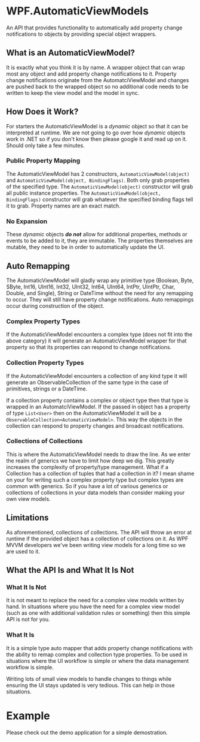 # WPF.AutomaticViewModels
An API that provides functionality to automatically add property change notifications to objects by providing special object wrappers.

## What is an AutomaticViewModel?
It is exactly what you think it is by name. A wrapper object that can wrap most any object and add property change notifications to it. Property change notifications originate from the AutomatciViewModel and changes are pushed back to the wrapped object so no additional code needs to be written to keep the view model and the model in sync. 

## How Does it Work?
For starters the AutomaticViewModel is a *dynamic* object so that it can be interpreted at runtime. We are not going to go over how *dynamic* objects work in .NET so if you don't know then please google it and read up on it. Should only take a few minutes. 

### Public Property Mapping
The AutomaticViewModel has 2 constructors, `AutomaticViewModel(object)` and `AutomaticViewModel(object, BindingFlags)`. Both only grab properties of the specified type. The `AutomaticViewModel(object)` constructor will grab all public instance properties. The `AutomaticViewModel(object, BindingFlags)` constructor will grab whatever the specified binding flags tell it to grab. Property names are an exact match.

### No Expansion
These *dynamic* objects ***do not*** allow for additional properties, methods or events to be added to it, they are immutable. The properties themselves are mutable, they need to be in order to automatically update the UI.

## Auto Remapping
The AutomaticViewModel will gladly wrap any primitive type (Boolean, Byte, SByte, Int16, UInt16, Int32, UInt32, Int64, UInt64, IntPtr, UIntPtr, Char, Double, and Single), String or DateTime without the need for any remapping to occur. They will still have property change notifications. Auto remappings occur during construction of the object.

### Complex Property Types
If the AutomaticViewModel encounters a complex type (does not fit into the above category) it will generate an AutomaticViewModel wrapper for that property so that its properties can respond to change notifications. 

### Collection Property Types
If the AutomaticViewModel encounters a collection of any kind type it will generate an ObservableCollection of the same type in the case of primitives, strings or a DateTime. 

If a collection property contains a complex or object type then that type is wrapped in an AutomatciViewModel. If the passed in object has a property of type `List<User>` then on the AutomaticViewModel it will be a `ObservableCollection<AutomaticViewModel>`. This way the objects in the collection can respond to property changes and broadcast notifications. 

### Collections of Collections
This is where the AutomaticViewModel needs to draw the line. As we enter the realm of generics we have to limit how deep we dig. This greatly increases the complexity of property/type management. What if a Collection has a collection of tuples that had a collection in it? I mean shame on your for writing such a complex property type but complex types are common with generics. So if you have a lot of various generics or collections of collections in your data models than consider making your own view models. 

## Limitations
As aforementioned, collections of collections. The API will throw an error at runtime if the provided object has a collection of collections on it. As WPF MVVM developers we've been writing view models for a long time so we are used to it.

## What the API Is and What It Is Not
### What It Is Not
It is not meant to replace the need for a complex view models written by hand. In situations where you have the need for a complex view model (such as one with additional validation rules or something) then this simple API is not for you.

### What It Is
It is a simple type auto mapper that adds property change notifications with the ability to remap complex and collection type properties. To be used in situations where the UI workflow is simple or where the data management workflow is simple. 

Writing lots of small view models to handle changes to things while ensuring the UI stays updated is very tedious. This can help in those situations. 

# Example
Please check out the demo application for a simple demostration.
